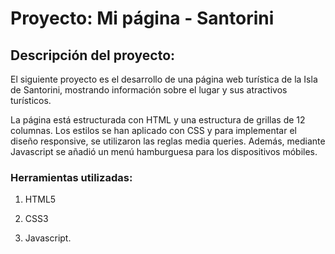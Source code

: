 # Proyecto: Mi página - Santorini

## Descripción del proyecto: 

El siguiente proyecto es el desarrollo de una página web turística de la Isla de Santorini, mostrando información sobre el lugar y sus atractivos turísticos.

La página está estructurada con HTML y una estructura de grillas de 12 columnas. Los estilos se han aplicado con CSS y para implementar el diseño responsive, se utilizaron las reglas media queries. Además, mediante Javascript se añadió un menú hamburguesa para los dispositivos móbiles.

### Herramientas utilizadas:

1. HTML5

2. CSS3

3. Javascript.